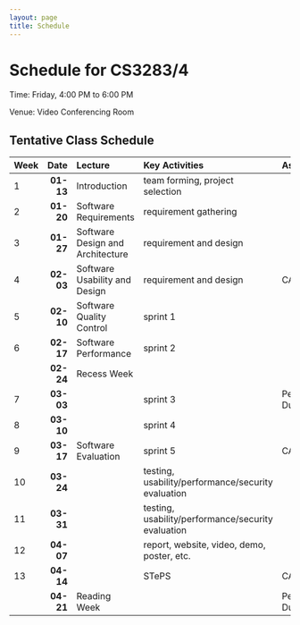 ```yaml
---
layout: page
title: Schedule
---
```


# Schedule for CS3283/4

Time: Friday, 4:00 PM to 6:00 PM

Venue: Video Conferencing Room

## Tentative Class Schedule

|Week| Date      | Lecture                 | Key Activities | Assessment |
|-|----------:|:------------------------|:---------|:-----------|
|1| **01-13** | Introduction| team forming, project selection | |
|2| **01-20** | Software Requirements| requirement gathering | |
|3| **01-27** | Software Design and Architecture| requirement and design ||
|4| **02-03** | Software Usability and Design| requirement and design | CA1 | 
|5| **02-10** | Software Quality Control| sprint 1|  |
|6| **02-17** | Software Performance | sprint 2 | |
|| **02-24** | Recess Week ||| 
|7| **03-03** | | sprint 3 | Peer Review Due |
|8| **03-10** | | sprint 4 |  |
|9| **03-17** | Software Evaluation | sprint 5 | CA2 |
|10| **03-24** | | testing, usability/performance/security evaluation | |
|11| **03-31** | | testing, usability/performance/security evaluation | |
|12| **04-07** | | report, website, video, demo, poster, etc. ||
|13| **04-14** | |STePS| CA3 | 
|| **04-21** | Reading Week || Peer Review Due |

